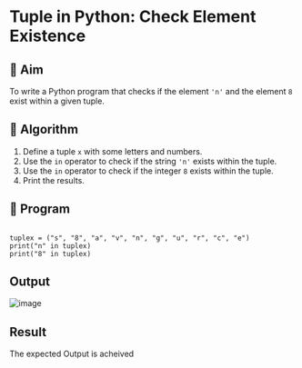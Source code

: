 # Tuple in Python: Check Element Existence

## 🎯 Aim
To write a Python program that checks if the element `'n'` and the element `8` exist within a given tuple.

## 🧠 Algorithm
1. Define a tuple `x` with some letters and numbers.
2. Use the `in` operator to check if the string `'n'` exists within the tuple.
3. Use the `in` operator to check if the integer `8` exists within the tuple.
4. Print the results.

## 🧾 Program
```

tuplex = ("s", "8", "a", "v", "n", "g", "u", "r", "c", "e")
print("n" in tuplex)
print("8" in tuplex)

```

## Output

![image](https://github.com/user-attachments/assets/556b51a2-7d81-437b-a51f-fa503e75255e)

## Result
The expected Output is acheived
